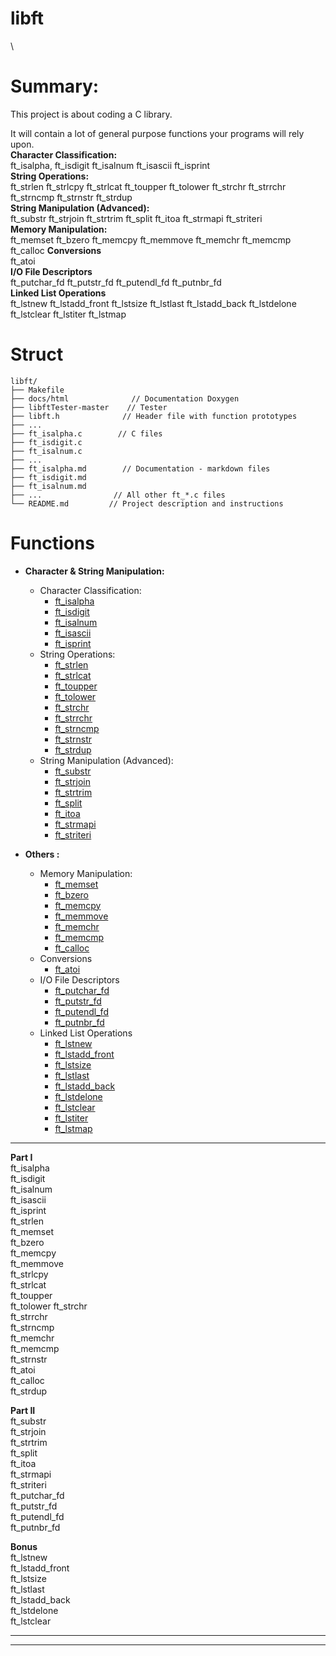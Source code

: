# libft  
\  
# Summary:

This project is about coding a C library.

It will contain a lot of general purpose functions your programs will rely upon.  
**Character Classification:**  
ft_isalpha, ft_isdigit ft_isalnum ft_isascii ft_isprint  
**String Operations:**  
ft_strlen ft_strlcpy ft_strlcat ft_toupper ft_tolower ft_strchr ft_strrchr ft_strncmp ft_strnstr ft_strdup  
**String Manipulation (Advanced):**  
ft_substr ft_strjoin ft_strtrim ft_split ft_itoa ft_strmapi ft_striteri  
**Memory Manipulation:**   
ft_memset ft_bzero ft_memcpy ft_memmove ft_memchr ft_memcmp ft_calloc
**Conversions**  
ft_atoi  
**I/O File Descriptors**  
ft_putchar_fd ft_putstr_fd ft_putendl_fd ft_putnbr_fd  
**Linked List Operations**  
ft_lstnew ft_lstadd_front ft_lstsize ft_lstlast ft_lstadd_back ft_lstdelone ft_lstclear ft_lstiter ft_lstmap  

# Struct
```
libft/  
├── Makefile  
├── docs/html              // Documentation Doxygen  
├── libftTester-master    // Tester  
├── libft.h              // Header file with function prototypes  
├── ...  
├── ft_isalpha.c        // C files  
├── ft_isdigit.c  
├── ft_isalnum.c  
├── ...  
├── ft_isalpha.md        // Documentation - markdown files  
├── ft_isdigit.md   
├── ft_isalnum.md  
├── ...                // All other ft_*.c files    
└── README.md         // Project description and instructions  
```

# Functions
- **Character & String Manipulation:**
    * Character Classification:
        * [ft_isalpha](ft_isalpha.md)
        * [ft_isdigit](ft_isdigit.md)
        * [ft_isalnum](ft_isalnum.md)
        * [ft_isascii](ft_isascii.md)
        * [ft_isprint](ft_isprint.md)
    * String Operations:
        * [ft_strlen](ft_strlen.md)
        * [ft_strlcat](ft_strlcat.md)
        * [ft_toupper](ft_toupper.md)
        * [ft_tolower](ft_tolower.md)
        * [ft_strchr](ft_strchr.md)
        * [ft_strrchr](ft_strrchr.md)
        * [ft_strncmp](ft_strncmp.md)
        * [ft_strnstr](ft_strnstr.md)
        * [ft_strdup](ft_strdup.md)
    * String Manipulation (Advanced):
        * [ft_substr](ft_substr.md)
        * [ft_strjoin](ft_strjoin.md)
        * [ft_strtrim](ft_strtrim.md)
        * [ft_split](ft_split.md)
        * [ft_itoa](ft_itoa.md)
        * [ft_strmapi](ft_strmapi.md)
        * [ft_striteri](ft_striteri.md)

- **Others :**
    * Memory Manipulation:
        * [ft_memset](ft_memset.md)
        * [ft_bzero](ft_bzero.md)
        * [ft_memcpy](ft_memcpy.md)
        * [ft_memmove](ft_memmove.md)
        * [ft_memchr](ft_memchr.md)
        * [ft_memcmp](ft_memcmp.md)
        * [ft_calloc](ft_calloc.md)
    * Conversions 
        * [ft_atoi](ft_atoi.md)
    * I/O File Descriptors
        * [ft_putchar_fd](ft_putchar_fd.md)
        * [ft_putstr_fd](ft_putstr_fd.md)
        * [ft_putendl_fd](ft_putendl_fd.md)
        * [ft_putnbr_fd](ft_putnbr_fd.md)
    * Linked List Operations
        * [ft_lstnew](ft_lstnew.md)
        * [ft_lstadd_front](ft_lstadd_front.md)
        * [ft_lstsize](ft_lstsize.md)
        * [ft_lstlast](ft_lstlast.md)
        * [ft_lstadd_back](ft_lstadd_back.md)
        * [ft_lstdelone](ft_lstdelone.md)
        * [ft_lstclear](ft_lstclear.md)
        * [ft_lstiter](ft_lstiter.md)
        * [ft_lstmap](ft_lstmap.md)


---  
**Part I**  
ft_isalpha  
ft_isdigit  
ft_isalnum  
ft_isascii  
ft_isprint  
ft_strlen  
ft_memset  
ft_bzero  
ft_memcpy  
ft_memmove   
ft_strlcpy  
ft_strlcat   
ft_toupper  
ft_tolower
ft_strchr  
ft_strrchr  
ft_strncmp  
ft_memchr  
ft_memcmp  
ft_strnstr  
ft_atoi  
ft_calloc  
ft_strdup  
  
**Part II**  
ft_substr  
ft_strjoin  
ft_strtrim  
ft_split  
ft_itoa  
ft_strmapi  
ft_striteri   
ft_putchar_fd  
ft_putstr_fd  
ft_putendl_fd  
ft_putnbr_fd  

**Bonus**    
ft_lstnew  
ft_lstadd_front  
ft_lstsize  
ft_lstlast  
ft_lstadd_back  
ft_lstdelone  
ft_lstclear  

---
---

